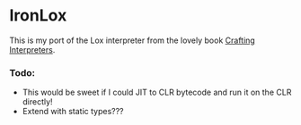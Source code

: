 # IronLox

This is my port of the Lox interpreter from the lovely book [Crafting Interpreters](https://craftinginterpreters.com/).

### Todo:

- This would be sweet if I could JIT to CLR bytecode and run it on the CLR directly!
- Extend with static types???
